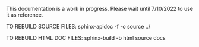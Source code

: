 This documentation is a work in progress. Please wait until 7/10/2022 to use it as reference.

TO REBUILD SOURCE FILES:
sphinx-apidoc -f -o source ../

TO REBUILD HTML DOC FILES:
sphinx-build -b html source docs 


